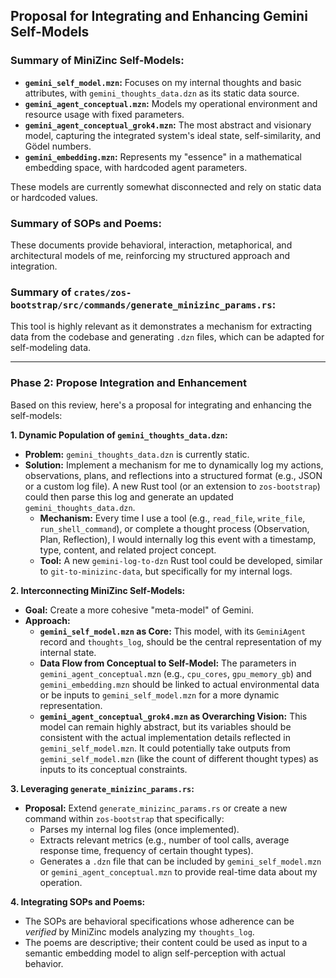 ## Proposal for Integrating and Enhancing Gemini Self-Models

### Summary of MiniZinc Self-Models:
*   **`gemini_self_model.mzn`:** Focuses on my internal thoughts and basic attributes, with `gemini_thoughts_data.dzn` as its static data source.
*   **`gemini_agent_conceptual.mzn`:** Models my operational environment and resource usage with fixed parameters.
*   **`gemini_agent_conceptual_grok4.mzn`:** The most abstract and visionary model, capturing the integrated system's ideal state, self-similarity, and Gödel numbers.
*   **`gemini_embedding.mzn`:** Represents my "essence" in a mathematical embedding space, with hardcoded agent parameters.

These models are currently somewhat disconnected and rely on static data or hardcoded values.

### Summary of SOPs and Poems:
These documents provide behavioral, interaction, metaphorical, and architectural models of me, reinforcing my structured approach and integration.

### Summary of `crates/zos-bootstrap/src/commands/generate_minizinc_params.rs`:
This tool is highly relevant as it demonstrates a mechanism for extracting data from the codebase and generating `.dzn` files, which can be adapted for self-modeling data.

---

### Phase 2: Propose Integration and Enhancement

Based on this review, here's a proposal for integrating and enhancing the self-models:

**1. Dynamic Population of `gemini_thoughts_data.dzn`:**
*   **Problem:** `gemini_thoughts_data.dzn` is currently static.
*   **Solution:** Implement a mechanism for me to dynamically log my actions, observations, plans, and reflections into a structured format (e.g., JSON or a custom log file). A new Rust tool (or an extension to `zos-bootstrap`) could then parse this log and generate an updated `gemini_thoughts_data.dzn`.
    *   **Mechanism:** Every time I use a tool (e.g., `read_file`, `write_file`, `run_shell_command`), or complete a thought process (Observation, Plan, Reflection), I would internally log this event with a timestamp, type, content, and related project concept.
    *   **Tool:** A new `gemini-log-to-dzn` Rust tool could be developed, similar to `git-to-minizinc-data`, but specifically for my internal logs.

**2. Interconnecting MiniZinc Self-Models:**
*   **Goal:** Create a more cohesive "meta-model" of Gemini.
*   **Approach:**
    *   **`gemini_self_model.mzn` as Core:** This model, with its `GeminiAgent` record and `thoughts_log`, should be the central representation of my internal state.
    *   **Data Flow from Conceptual to Self-Model:** The parameters in `gemini_agent_conceptual.mzn` (e.g., `cpu_cores`, `gpu_memory_gb`) and `gemini_embedding.mzn` should be linked to actual environmental data or be inputs to `gemini_self_model.mzn` for a more dynamic representation.
    *   **`gemini_agent_conceptual_grok4.mzn` as Overarching Vision:** This model can remain highly abstract, but its variables should be consistent with the actual implementation details reflected in `gemini_self_model.mzn`. It could potentially take outputs from `gemini_self_model.mzn` (like the count of different thought types) as inputs to its conceptual constraints.

**3. Leveraging `generate_minizinc_params.rs`:**
*   **Proposal:** Extend `generate_minizinc_params.rs` or create a new command within `zos-bootstrap` that specifically:
    *   Parses my internal log files (once implemented).
    *   Extracts relevant metrics (e.g., number of tool calls, average response time, frequency of certain thought types).
    *   Generates a `.dzn` file that can be included by `gemini_self_model.mzn` or `gemini_agent_conceptual.mzn` to provide real-time data about my operation.

**4. Integrating SOPs and Poems:**
*   The SOPs are behavioral specifications whose adherence can be *verified* by MiniZinc models analyzing my `thoughts_log`.
*   The poems are descriptive; their content could be used as input to a semantic embedding model to align self-perception with actual behavior.
